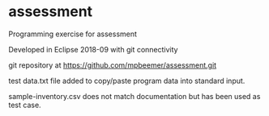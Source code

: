 # assessment
Programming exercise for assessment

Developed in Eclipse 2018-09 with git connectivity

git repository at https://github.com/mpbeemer/assessment.git

test data.txt file added to copy/paste program data into standard input.

sample-inventory.csv does not match documentation but has been used as test case.